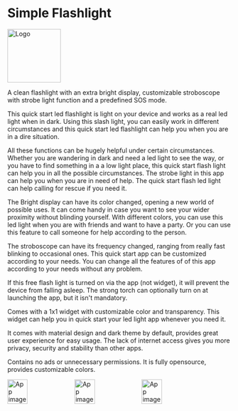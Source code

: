 # Simple Flashlight
<img alt="Logo" src="graphics/icon.png" width="120" />

A clean flashlight with an extra bright display, customizable stroboscope with strobe light function and a predefined SOS mode. 

This quick start led flashlight is light on your device and works as a real led light when in dark. Using this slash light, you can easily work in different circumstances and this quick start led flashlight can help you when you are in a dire situation.

All these functions can be hugely helpful under certain circumstances. Whether you are wandering in dark and need a led light to see the way, or you have to find something in a a low light place, this quick start flash light can help you in all the possible circumstances. The strobe light in this app can help you when you are in need of help. The quick start flash led light can help calling for rescue if you need it.

The Bright display can have its color changed, opening a new world of possible uses. It can come handy in case you want to see your wider proximity without blinding yourself. With different colors, you can use this led light when you are with friends and want to have a party. Or you can use this feature to call someone for help according to the person. 

The stroboscope can have its frequency changed, ranging from really fast blinking to occasional ones. This quick start app can be customized according to your needs. You can change all the features of of this app according to your needs without any problem.

If this free flash light is turned on via the app (not widget), it will prevent the device from falling asleep. The strong torch can optionally turn on at launching the app, but it isn't mandatory.

Comes with a 1x1 widget with customizable color and transparency. This widget can help you in quick start your led light app whenever you need it.

It comes with material design and dark theme by default, provides great user experience for easy usage. The lack of internet access gives you more privacy, security and stability than other apps.

Contains no ads or unnecessary permissions. It is fully opensource, provides customizable colors.

<div style="display:flex;">
<img alt="App image" src="fastlane/metadata/android/en-US/images/phoneScreenshots/1_en-US.jpeg" width="30%">
<img alt="App image" src="fastlane/metadata/android/en-US/images/phoneScreenshots/2_en-US.jpeg" width="30%">
<img alt="App image" src="fastlane/metadata/android/en-US/images/phoneScreenshots/3_en-US.jpeg" width="30%">
</div>
